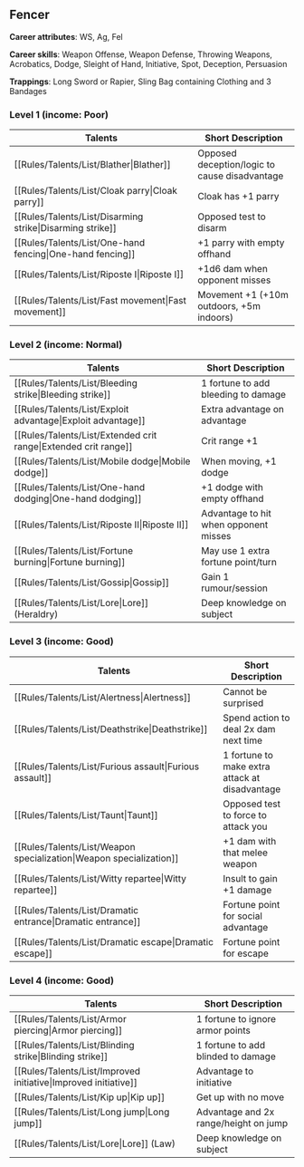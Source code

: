 
## Fencer

**Career attributes**: WS, Ag, Fel

**Career skills**: Weapon Offense, Weapon Defense, Throwing Weapons, Acrobatics, Dodge, Sleight of Hand, Initiative, Spot, Deception, Persuasion

**Trappings**: Long Sword or Rapier, Sling Bag containing Clothing and 3 Bandages

### Level 1 (income: Poor)

| Talents | Short Description |
| --- | --- |
| [[Rules/Talents/List/Blather\|Blather]] | Opposed deception/logic to cause disadvantage |
| [[Rules/Talents/List/Cloak parry\|Cloak parry]] | Cloak has +1 parry |
| [[Rules/Talents/List/Disarming strike\|Disarming strike]] | Opposed test to disarm |
| [[Rules/Talents/List/One-hand fencing\|One-hand fencing]] | +1 parry with empty offhand |
| [[Rules/Talents/List/Riposte I\|Riposte I]] | +1d6 dam when opponent misses |
| [[Rules/Talents/List/Fast movement\|Fast movement]] | Movement +1 (+10m outdoors, +5m indoors) |


### Level 2 (income: Normal)

| Talents | Short Description |
| --- | --- |
| [[Rules/Talents/List/Bleeding strike\|Bleeding strike]] | 1 fortune to add bleeding to damage |
| [[Rules/Talents/List/Exploit advantage\|Exploit advantage]] | Extra advantage on advantage |
| [[Rules/Talents/List/Extended crit range\|Extended crit range]] | Crit range +1 |
| [[Rules/Talents/List/Mobile dodge\|Mobile dodge]] | When moving, +1 dodge |
| [[Rules/Talents/List/One-hand dodging\|One-hand dodging]] | +1 dodge with empty offhand |
| [[Rules/Talents/List/Riposte II\|Riposte II]] | Advantage to hit when opponent misses |
| [[Rules/Talents/List/Fortune burning\|Fortune burning]] | May use 1 extra fortune point/turn |
| [[Rules/Talents/List/Gossip\|Gossip]] | Gain 1 rumour/session |
| [[Rules/Talents/List/Lore\|Lore]] (Heraldry) | Deep knowledge on subject |


### Level 3 (income: Good)

| Talents | Short Description |
| --- | --- |
| [[Rules/Talents/List/Alertness\|Alertness]] | Cannot be surprised |
| [[Rules/Talents/List/Deathstrike\|Deathstrike]] | Spend action to deal 2x dam next time |
| [[Rules/Talents/List/Furious assault\|Furious assault]] | 1 fortune to make extra attack at disadvantage |
| [[Rules/Talents/List/Taunt\|Taunt]] | Opposed test to force to attack you |
| [[Rules/Talents/List/Weapon specialization\|Weapon specialization]] | +1 dam with that melee weapon |
| [[Rules/Talents/List/Witty repartee\|Witty repartee]] | Insult to gain +1 damage |
| [[Rules/Talents/List/Dramatic entrance\|Dramatic entrance]] | Fortune point for social advantage |
| [[Rules/Talents/List/Dramatic escape\|Dramatic escape]] | Fortune point for escape |


### Level 4 (income: Good)

| Talents | Short Description |
| --- | --- |
| [[Rules/Talents/List/Armor piercing\|Armor piercing]] | 1 fortune to ignore armor points |
| [[Rules/Talents/List/Blinding strike\|Blinding strike]] | 1 fortune to add blinded to damage |
| [[Rules/Talents/List/Improved initiative\|Improved initiative]] | Advantage to initiative |
| [[Rules/Talents/List/Kip up\|Kip up]] | Get up with no move |
| [[Rules/Talents/List/Long jump\|Long jump]] | Advantage and 2x range/height on jump |
| [[Rules/Talents/List/Lore\|Lore]] (Law) | Deep knowledge on subject |


